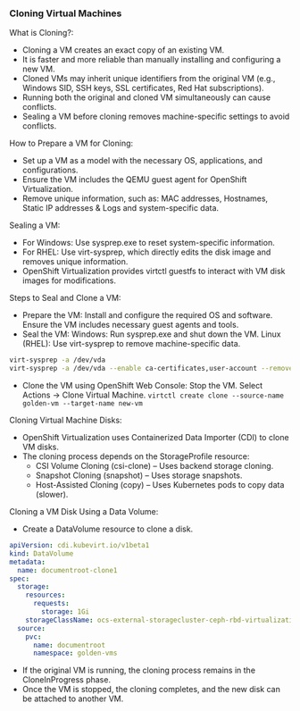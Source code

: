 ### Cloning Virtual Machines

What is Cloning?:
- Cloning a VM creates an exact copy of an existing VM.
- It is faster and more reliable than manually installing and configuring a new VM.
- Cloned VMs may inherit unique identifiers from the original VM (e.g., Windows SID, SSH keys, SSL certificates, Red Hat subscriptions).
- Running both the original and cloned VM simultaneously can cause conflicts.
- Sealing a VM before cloning removes machine-specific settings to avoid conflicts.

How to Prepare a VM for Cloning:
- Set up a VM as a model with the necessary OS, applications, and configurations.
- Ensure the VM includes the QEMU guest agent for OpenShift Virtualization.
- Remove unique information, such as: MAC addresses, Hostnames, Static IP addresses & Logs and system-specific data.

Sealing a VM:
- For Windows: Use sysprep.exe to reset system-specific information.
- For RHEL: Use virt-sysprep, which directly edits the disk image and removes unique information.
- OpenShift Virtualization provides virtctl guestfs to interact with VM disk images for modifications.

Steps to Seal and Clone a VM:
- Prepare the VM: Install and configure the required OS and software. Ensure the VM includes necessary guest agents and tools.
- Seal the VM: Windows: Run sysprep.exe and shut down the VM. Linux (RHEL): Use virt-sysprep to remove machine-specific data.
```bash
virt-sysprep -a /dev/vda
virt-sysprep -a /dev/vda --enable ca-certificates,user-account --remove-user-accounts cloud-user # to select specific operation
```
- Clone the VM using OpenShift Web Console: Stop the VM. Select Actions → Clone Virtual Machine. `virtctl create clone --source-name golden-vm --target-name new-vm`

Cloning Virtual Machine Disks:
- OpenShift Virtualization uses Containerized Data Importer (CDI) to clone VM disks.
- The cloning process depends on the StorageProfile resource:
  - CSI Volume Cloning (csi-clone) – Uses backend storage cloning.
  - Snapshot Cloning (snapshot) – Uses storage snapshots.
  - Host-Assisted Cloning (copy) – Uses Kubernetes pods to copy data (slower).
 
Cloning a VM Disk Using a Data Volume:
- Create a DataVolume resource to clone a disk.
```yaml
apiVersion: cdi.kubevirt.io/v1beta1
kind: DataVolume
metadata:
  name: documentroot-clone1
spec:
  storage:
    resources:
      requests:
        storage: 1Gi
    storageClassName: ocs-external-storagecluster-ceph-rbd-virtualization
  source:
    pvc:
      name: documentroot
      namespace: golden-vms
```
- If the original VM is running, the cloning process remains in the CloneInProgress phase.
- Once the VM is stopped, the cloning completes, and the new disk can be attached to another VM.
